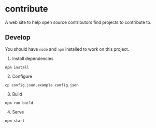 # contribute

A web site to help open source contributors find projects to contribute to.

## Develop

You should have `node` and `npm` installed to work on this project.

1. Install dependencies

  `npm install`

2. Configure

  `cp config.json.example config.json`

3. Build

  `npm run build`

4. Serve

  `npm start`
